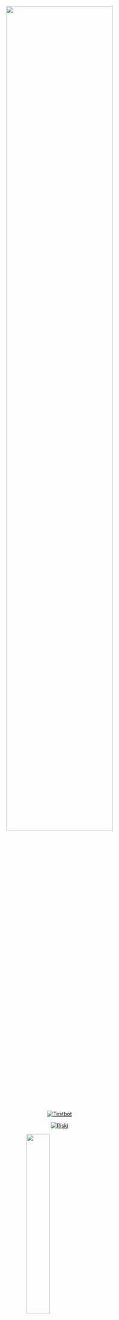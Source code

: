 <p align="center">
	<img src="https://encrypted-tbn0.gstatic.com/images?q=tbn:ANd9GcTrF6fyFoGCHmsmOXWjFxIXh-467D1nRhA4mQ&usqp=CAU" width="75%" style="margin-left: auto;margin-right: auto;display: block;">
</p>
<p align="center">
<a href="#"><img title="Testbot " src="https://img.shields.io/badge/botwa22-green?colorA=%23ff0000&colorB=%23017e40&style=for-the-badge"></a>
</p>
<p align="center">
<a href="https://github.com/RiskiRj"><img title="Riski" src="https://img.shields.io/badge/Author-RiskiGanz-red.svg?style=for-the-badge&logo=github"></a>
</p>
<p align="center">
</p>



<p align="left">
	<img src="https://telegra.ph/file/2a994c4949315bb7f51b8.jpg" width="35%" style="margin-left: auto;margin-right: auto;display: block;">
</p>
<h1 align="left">Ganz Bot</h1>



[![Run on Repl.it](https://repl.it/badge/github/FadliDarmawan/haruno)](https://repl.it/github/RiskiRj/Botwa22)
# Replit
* Klik button
* Buka console
* npm start
```



npm i
node . (option)
``` 

[![wa me WhatsApp](https://img.shields.io/badge/WhatsApp-25D366?style=for-the-badge&logo=whatsapp&logoColor=white)](https://wa.me//6281339888334/LIX42RUhLi15MBXhfvrF6K)

# Ganz Bot
Ganz bot adalah bot whatsapp hasil pe-nggarapan ulang dari Riski Ganz yang sudah di edit agar bisa di jalankan di termux.
Ganz bot juga dapat di jalankan di termux, Replit
# Termux
NOTE: untuk pengguna termux yang ingin menggunakan fitur nhentai(dari module nhentai-node-api) harap aktifkan dns (dns.google) agar bisa mengakses fitur (kena internet positif)
```
apt install ffmpeg
apt install imagemagick
apt install nodejs
apt install git
git clone https://github.com/RiskiRj/Botwa22.git
cd Botwa22
npm start

````

